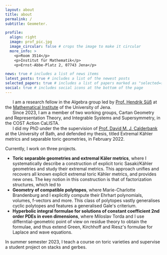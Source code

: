 ```yaml
---
layout: about
title: about
permalink: /
subtitle: Geometer.

profile:
  align: right
  image: prof_pic.jpg
  image_circular: false # crops the image to make it circular
  more_info: >
    <p>Room 3514</p>
    <p>Institut für Mathematik</p>
    <p>Ernst-Abbe-Platz 2, 07743 Jena</p>

news: true # includes a list of news items
latest_posts: true # includes a list of the newest posts
selected_papers: true # includes a list of papers marked as "selected={true}"
social: true # includes social icons at the bottom of the page
---
```


&nbsp;&nbsp;&nbsp;&nbsp;&nbsp;&nbsp;I am a research fellow in the Algebra group led by [Prof. Hendrik Süß](https://ibykus.sdf.org/website/) at the [Mathematical Institute](https://www.fmi.uni-jena.de/institut-mathematik) of the University of Jena.  
&nbsp;&nbsp;&nbsp;&nbsp;&nbsp;&nbsp;Since 2023, I am  a member of two working groups, Cartan Geometry and Representation Theory, and Integrable Systems and Supersymmetry, in the COST Action CaLISTA.  
&nbsp;&nbsp;&nbsp;&nbsp;&nbsp;&nbsp;I did my PhD under the the supervision of [Prof. David M. J. Calderbank](https://people.bath.ac.uk/dmjc20/) at the University of Bath, and defended my thesis, titled Extremal Kähler metrics and separable toric geometries, in February 2022.

Currently, I work on three projects.
- **Toric separable geometries and extremal Käler metrics**, where I systematically describe a construction of explicit toric Sasaki/Kähler geometries and study their extremal metrics. This approach unifies and recovers all known explicit extremal toric Kähler metrics, and provides new ones. The key notion in this construction is that of factorization structures, which led to
- **Geometry of compatible polytopes**, where Marie-Charlotte Brandenburg and I explicitly compute their Ehrhart polynomials, volumes, f-vectors and more. This class of polytopes vastly generalises cyclic polytopes and features a generalised Gale's criterium.
- **Hyperbolic integral formulae for solutions of constant coefficient 2nd order PDEs in even dimensions**, where Miloslav Torda and I use differntial-geometric point of view on residue theory to obtain the formulae, and thus extend Green, Kirchhoff and Riesz's formulae for Laplace and wave equations.

In summer semester 2023, I teach a course on toric varieties and supervise a student project on stacks and gerbes.

